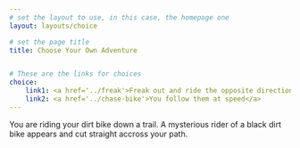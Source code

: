 ```yaml
---
# set the layout to use, in this case, the homepage one
layout: layouts/choice

# set the page title
title: Choose Your Own Adventure


# These are the links for choices
choice:
    link1: <a href='../freak'>Freak out and ride the opposite direction</a>
    link2: <a href='../chase-bike'>You follow them at speed</a>
---
```



You are riding your dirt bike down a trail. A mysterious rider of a black dirt bike appears and cut straight accross your path.